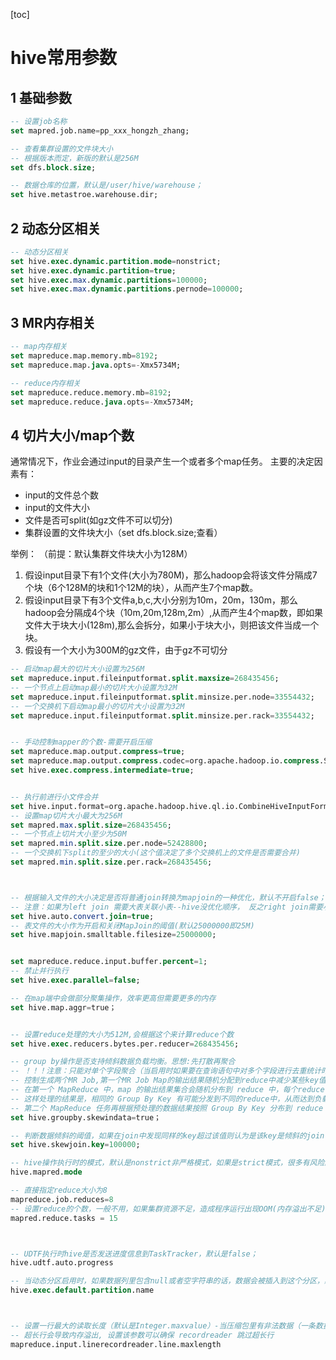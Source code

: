 [toc]

# hive常用参数

## 1 基础参数

```sql
-- 设置job名称
set mapred.job.name=pp_xxx_hongzh_zhang;

-- 查看集群设置的文件块大小
-- 根据版本而定，新版的默认是256M
set dfs.block.size; 

-- 数据仓库的位置，默认是/user/hive/warehouse；
set hive.metastroe.warehouse.dir;
```

## 2 动态分区相关

```sql
-- 动态分区相关
set hive.exec.dynamic.partition.mode=nonstrict;
set hive.exec.dynamic.partition=true;
set hive.exec.max.dynamic.partitions=100000;
set hive.exec.max.dynamic.partitions.pernode=100000;
```

## 3 MR内存相关

```sql
-- map内存相关
set mapreduce.map.memory.mb=8192;
set mapreduce.map.java.opts=-Xmx5734M;

-- reduce内存相关
set mapreduce.reduce.memory.mb=8192;
set mapreduce.reduce.java.opts=-Xmx5734M;
```

## 4 切片大小/map个数

通常情况下，作业会通过input的目录产生一个或者多个map任务。 
主要的决定因素有：

- input的文件总个数
- input的文件大小
- 文件是否可split(如gz文件不可以切分)
- 集群设置的文件块大小（set dfs.block.size;查看）

举例： （前提：默认集群文件块大小为128M）

1. 假设input目录下有1个文件(大小为780M)，那么hadoop会将该文件分隔成7个块（6个128M的块和1个12M的块），从而产生7个map数。
2. 假设input目录下有3个文件a,b,c,大小分别为10m，20m，130m，那么hadoop会分隔成4个块（10m,20m,128m,2m）,从而产生4个map数，即如果文件大于块大小(128m),那么会拆分，如果小于块大小，则把该文件当成一个块。
3. 假设有一个大小为300M的gz文件，由于gz不可切分



```sql
-- 启动map最大的切片大小设置为256M
set mapreduce.input.fileinputformat.split.maxsize=268435456;
-- 一个节点上启动map最小的切片大小设置为32M
set mapreduce.input.fileinputformat.split.minsize.per.node=33554432;
-- 一个交换机下启动map最小的切片大小设置为32M
set mapreduce.input.fileinputformat.split.minsize.per.rack=33554432;


-- 手动控制mapper的个数-需要开启压缩
set mapreduce.map.output.compress=true;
set mapreduce.map.output.compress.codec=org.apache.hadoop.io.compress.SnappyCodec;
set hive.exec.compress.intermediate=true;


-- 执行前进行小文件合并
set hive.input.format=org.apache.hadoop.hive.ql.io.CombineHiveInputFormat;
-- 设置map切片大小最大为256M
set mapred.max.split.size=268435456;
-- 一个节点上切片大小至少为50M
set mapred.min.split.size.per.node=52428800;
-- 一个交换机下split的至少的大小(这个值决定了多个交换机上的文件是否需要合并)
set mapred.min.split.size.per.rack=268435456;

```















```sql


-- 根据输入文件的大小决定是否将普通join转换为mapjoin的一种优化，默认不开启false；
-- 注意：如果为left join 需要大表关联小表--hive没优化顺序， 反之right join需要小表关联大表，官网解释full join需要流化两张表所以不支持mapjoin
set hive.auto.convert.join=true;
-- 表文件的大小作为开启和关闭MapJoin的阈值(默认25000000即25M)
set hive.mapjoin.smalltable.filesize=25000000;


set mapreduce.reduce.input.buffer.percent=1;
-- 禁止并行执行
set hive.exec.parallel=false;

-- 在map端中会做部分聚集操作，效率更高但需要更多的内存
set hive.map.aggr=true；


-- 设置reduce处理的大小为512M,会根据这个来计算reduce个数
set hive.exec.reducers.bytes.per.reducer=268435456;

-- group by操作是否支持倾斜数据负载均衡。思想:先打散再聚合
-- ！！！注意：只能对单个字段聚合（当启用时如果要在查询语句中对多个字段进行去重统计时会报错）。
-- 控制生成两个MR Job,第一个MR Job Map的输出结果随机分配到reduce中减少某些key值条数过多某些key条数过小造成的数据倾斜问题。
-- 在第一个 MapReduce 中，map 的输出结果集合会随机分布到 reduce 中，每个reduce 做部分聚合操作，并输出结果。
-- 这样处理的结果是，相同的 Group By Key 有可能分发到不同的reduce中，从而达到负载均衡的目的；
-- 第二个 MapReduce 任务再根据预处理的数据结果按照 Group By Key 分布到 reduce 中（这个过程可以保证相同的Group By Key分布到同一个reduce 中），最后完成最终的聚合操作。
set hive.groupby.skewindata=true；

-- 判断数据倾斜的阈值，如果在join中发现同样的key超过该值则认为是该key是倾斜的join key，默认是100000；
set hive.skewjoin.key=100000;

-- hive操作执行时的模式，默认是nonstrict非严格模式，如果是strict模式，很多有风险的查询会被禁止运行，比如笛卡尔积的join和动态分区；
hive.mapred.mode

-- 直接指定reduce大小为8
mapreduce.job.reduces=8
-- 设置reduce的个数，一般不用，如果集群资源不足，造成程序运行出现OOM(内存溢出不足)，可以根据推定的reduce个数手动增加数量
mapred.reduce.tasks = 15



-- UDTF执行时hive是否发送进度信息到TaskTracker，默认是false；
hive.udtf.auto.progress

-- 当动态分区启用时，如果数据列里包含null或者空字符串的话，数据会被插入到这个分区，默认名字是HIVE_DEFAULT_PARTITION；
hive.exec.default.partition.name



-- 设置一行最大的读取长度（默认是Integer.maxvalue）-当压缩包里有非法数据（一条数据过长的时候）
-- 超长行会导致内存溢出, 设置该参数可以确保 recordreader 跳过超长行
mapreduce.input.linerecordreader.line.maxlength
```

